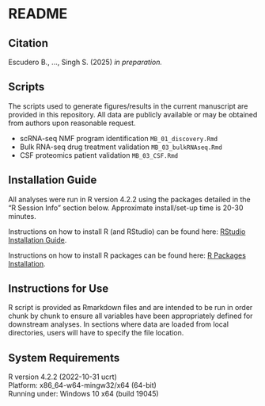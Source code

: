 # README

## Citation
Escudero B., ..., Singh S. (2025) *in preparation.* 

## Scripts

The scripts used to generate figures/results in the current manuscript are provided in this repository. All data are publicly available or may be obtained from authors upon reasonable request.

- scRNA-seq NMF program identification `MB_01_discovery.Rmd`
- Bulk RNA-seq drug treatment validation `MB_03_bulkRNAseq.Rmd`
- CSF proteomics patient validation `MB_03_CSF.Rmd`

## Installation Guide

All analyses were run in R version 4.2.2 using the packages detailed in the “R Session Info” section below. Approximate install/set-up time is 20-30 minutes.

Instructions on how to install R (and RStudio) can be found here: [RStudio Installation Guide](https://rstudio-education.github.io/hopr/starting.html).

Instructions on how to install R packages can be found here: [R Packages Installation](https://rstudio-education.github.io/hopr/packages2.html).

## Instructions for Use

R script is provided as Rmarkdown files and are intended to be run in order chunk by chunk to ensure all variables have been appropriately defined for downstream analyses. In sections where data are loaded from local directories, users will have to specify the file location. 

## System Requirements

R version 4.2.2 (2022-10-31 ucrt)  
Platform: x86_64-w64-mingw32/x64 (64-bit)  
Running under: Windows 10 x64 (build 19045)  

